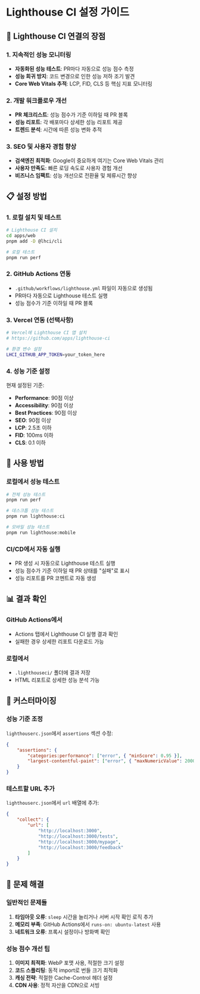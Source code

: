 # Lighthouse CI 설정 가이드

## 🚀 Lighthouse CI 연결의 장점

### 1. 지속적인 성능 모니터링

- **자동화된 성능 테스트**: PR마다 자동으로 성능 점수 측정
- **성능 회귀 방지**: 코드 변경으로 인한 성능 저하 조기 발견
- **Core Web Vitals 추적**: LCP, FID, CLS 등 핵심 지표 모니터링

### 2. 개발 워크플로우 개선

- **PR 체크리스트**: 성능 점수가 기준 이하일 때 PR 블록
- **성능 리포트**: 각 배포마다 상세한 성능 리포트 제공
- **트렌드 분석**: 시간에 따른 성능 변화 추적

### 3. SEO 및 사용자 경험 향상

- **검색엔진 최적화**: Google이 중요하게 여기는 Core Web Vitals 관리
- **사용자 만족도**: 빠른 로딩 속도로 사용자 경험 개선
- **비즈니스 임팩트**: 성능 개선으로 전환율 및 체류시간 향상

## 📋 설정 방법

### 1. 로컬 설치 및 테스트

```bash
# Lighthouse CI 설치
cd apps/web
pnpm add -D @lhci/cli

# 로컬 테스트
pnpm run perf
```

### 2. GitHub Actions 연동

- `.github/workflows/lighthouse.yml` 파일이 자동으로 생성됨
- PR마다 자동으로 Lighthouse 테스트 실행
- 성능 점수가 기준 이하일 때 PR 블록

### 3. Vercel 연동 (선택사항)

```bash
# Vercel에 Lighthouse CI 앱 설치
# https://github.com/apps/lighthouse-ci

# 환경 변수 설정
LHCI_GITHUB_APP_TOKEN=your_token_here
```

### 4. 성능 기준 설정

현재 설정된 기준:

- **Performance**: 90점 이상
- **Accessibility**: 90점 이상
- **Best Practices**: 90점 이상
- **SEO**: 90점 이상
- **LCP**: 2.5초 이하
- **FID**: 100ms 이하
- **CLS**: 0.1 이하

## 🎯 사용 방법

### 로컬에서 성능 테스트

```bash
# 전체 성능 테스트
pnpm run perf

# 데스크톱 성능 테스트
pnpm run lighthouse:ci

# 모바일 성능 테스트
pnpm run lighthouse:mobile
```

### CI/CD에서 자동 실행

- PR 생성 시 자동으로 Lighthouse 테스트 실행
- 성능 점수가 기준 이하일 때 PR 상태를 "실패"로 표시
- 성능 리포트를 PR 코멘트로 자동 생성

## 📊 결과 확인

### GitHub Actions에서

- Actions 탭에서 Lighthouse CI 실행 결과 확인
- 실패한 경우 상세한 리포트 다운로드 가능

### 로컬에서

- `.lighthouseci/` 폴더에 결과 저장
- HTML 리포트로 상세한 성능 분석 가능

## 🔧 커스터마이징

### 성능 기준 조정

`lighthouserc.json`에서 `assertions` 섹션 수정:

```json
{
	"assertions": {
		"categories:performance": ["error", { "minScore": 0.95 }],
		"largest-contentful-paint": ["error", { "maxNumericValue": 2000 }]
	}
}
```

### 테스트할 URL 추가

`lighthouserc.json`에서 `url` 배열에 추가:

```json
{
	"collect": {
		"url": [
			"http://localhost:3000",
			"http://localhost:3000/tests",
			"http://localhost:3000/mypage",
			"http://localhost:3000/feedback"
		]
	}
}
```

## 🚨 문제 해결

### 일반적인 문제들

1. **타임아웃 오류**: `sleep` 시간을 늘리거나 서버 시작 확인 로직 추가
2. **메모리 부족**: GitHub Actions에서 `runs-on: ubuntu-latest` 사용
3. **네트워크 오류**: 프록시 설정이나 방화벽 확인

### 성능 점수 개선 팁

1. **이미지 최적화**: WebP 포맷 사용, 적절한 크기 설정
2. **코드 스플리팅**: 동적 import로 번들 크기 최적화
3. **캐싱 전략**: 적절한 Cache-Control 헤더 설정
4. **CDN 사용**: 정적 자산을 CDN으로 서빙
